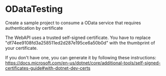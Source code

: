 # ODataTesting
Create a sample project to consume a OData service that requires authentication by certificate

The WebAPI uses a trusted self-signed certificate.
You have to replace "df74ee9108fd3a258511ed2d287e195ce6a50b0d" with the thumbprint of your certificate.

If you don't have one, you can generate it by following these instructions:
https://docs.microsoft.com/en-us/dotnet/core/additional-tools/self-signed-certificates-guide#with-dotnet-dev-certs
